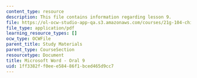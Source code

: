 ```yaml
---
content_type: resource
description: This file contains information regarding lesson 9.
file: https://ol-ocw-studio-app-qa.s3.amazonaws.com/courses/21g-104-chinese-iv-regular-spring-2004/1ff3382ff0eee58486f1bced465d9cc7_MIT21G_104S04_Oral_9.pdf
file_type: application/pdf
learning_resource_types: []
ocw_type: OCWFile
parent_title: Study Materials
parent_type: CourseSection
resourcetype: Document
title: Microsoft Word - Oral 9
uid: 1ff3382f-f0ee-e584-86f1-bced465d9cc7
---
```

